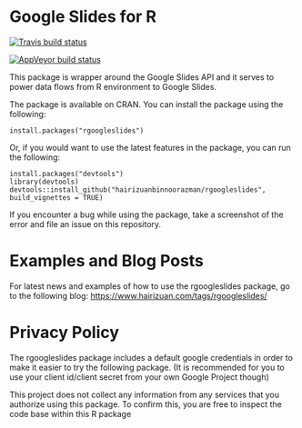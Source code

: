 # Google Slides for R

[![Travis build status](https://travis-ci.org/hairizuanbinnoorazman/rgoogleslides.svg?branch=master)](https://travis-ci.org/hairizuanbinnoorazman/rgoogleslides)

[![AppVeyor build status](https://ci.appveyor.com/api/projects/status/github/hairizuanbinnoorazman/rgoogleslides?branch=master&svg=true)](https://ci.appveyor.com/project/hairizuanbinnoorazman/rgoogleslides)

This package is wrapper around the Google Slides API and it serves to power data flows from R environment to Google Slides.

The package is available on CRAN. You can install the package using the following:

```
install.packages("rgoogleslides")
```

Or, if you would want to use the latest features in the package, you can run the following:

```
install.packages("devtools")
library(devtools)
devtools::install_github("hairizuanbinnoorazman/rgoogleslides", build_vignettes = TRUE)
```

If you encounter a bug while using the package, take a screenshot of the error and file an issue on this repository.

# Examples and Blog Posts

For latest news and examples of how to use the rgoogleslides package, go to the following blog:
https://www.hairizuan.com/tags/rgoogleslides/

# Privacy Policy

The rgoogleslides package includes a default google credentials in order to make it easier to try the following package. (It is recommended for you to use your client id/client secret from your own Google Project though)

This project does not collect any information from any services that you authorize using this package. To confirm this, you are free to inspect the code base within this R package
